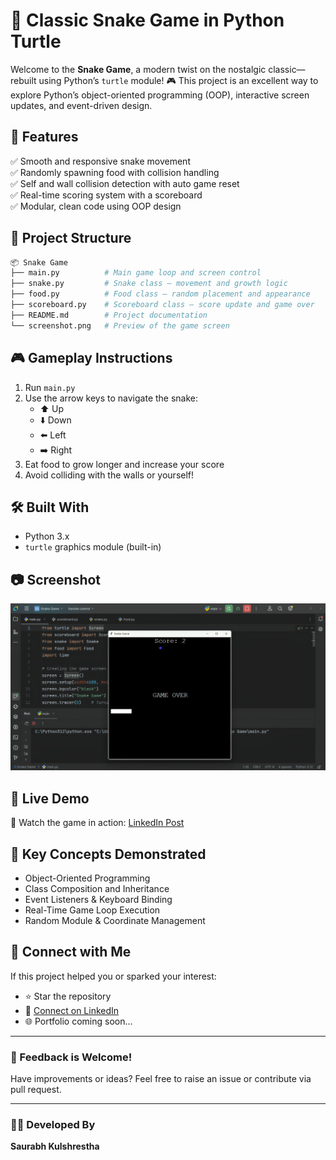 # 🐍 Classic Snake Game in Python Turtle

Welcome to the **Snake Game**, a modern twist on the nostalgic classic—rebuilt using Python’s `turtle` module! 🎮
This project is an excellent way to explore Python’s object-oriented programming (OOP), interactive screen updates, and event-driven design.

## 🚀 Features

✅ Smooth and responsive snake movement  
✅ Randomly spawning food with collision handling  
✅ Self and wall collision detection with auto game reset  
✅ Real-time scoring system with a scoreboard  
✅ Modular, clean code using OOP design

## 📂 Project Structure

```bash
📦 Snake Game
├── main.py          # Main game loop and screen control
├── snake.py         # Snake class – movement and growth logic
├── food.py          # Food class – random placement and appearance
├── scoreboard.py    # Scoreboard class – score update and game over
├── README.md        # Project documentation
└── screenshot.png   # Preview of the game screen
```

## 🎮 Gameplay Instructions

1. Run `main.py`
2. Use the arrow keys to navigate the snake:
   - ⬆️ Up
   - ⬇️ Down
   - ⬅️ Left
   - ➡️ Right
3. Eat food to grow longer and increase your score
4. Avoid colliding with the walls or yourself!

## 🛠️ Built With

- Python 3.x
- `turtle` graphics module (built-in)

## 📷 Screenshot

![Snake Game Screenshot](screenshot.png)
## 🔗 Live Demo

🎥 Watch the game in action: [LinkedIn Post](https://www.linkedin.com/in/saurabh-kulshrestha)

## 🧠 Key Concepts Demonstrated

- Object-Oriented Programming
- Class Composition and Inheritance
- Event Listeners & Keyboard Binding
- Real-Time Game Loop Execution
- Random Module & Coordinate Management

## 🙌 Connect with Me

If this project helped you or sparked your interest:

- ⭐ Star the repository
- 🔗 [Connect on LinkedIn](www.linkedin.com/in/saurabh-kulshrestha-b3196828b)
- 🌐 Portfolio coming soon...

---

### 💬 Feedback is Welcome!
Have improvements or ideas? Feel free to raise an issue or contribute via pull request.

---

### 👨‍💻 Developed By

**Saurabh Kulshrestha**

